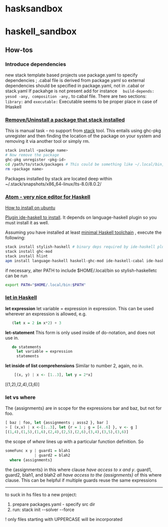 # hasksandbox
# haskell_sandbox

## How-tos

### Introduce dependencies
new stack template based projects use package.yaml to specify dependencies ; <project>.cabal file is derived from package.yaml so external dependencies should be specified in package.yaml, not in <project>.cabal or stack.yaml
If packahge is not present add for instance
`  build-depends:
                       yesod -any,
                       composition -any,`
to cabal file. There are two sections:
`library:`
and
`executable:`
Executable seems to be proper place in case of IHaskell

### [Remove/Uninstall a package that stack installed](http://stackoverflow.com/questions/38636436/how-to-uninstall-a-haskell-package-installed-with-stack#38639959)
This is manual task - no support from [stack](https://docs.haskellstack.org/en/stable/README/) tool. This entails using ghc-pkg unregister and then finding the location of the package on your system and removing it via another tool or simply rm.

```bash
stack install <package name>
# Now remove the package
ghc-pkg unregister <pkg-id>
cd /path/to/stack/packages # This could be something like ~/.local/bin, but is configuration dependent
rm <package name>
```
Packages installed by stack are located deep within ~/.stack/snapshots/x86_64-linux/lts-8.0/8.0.2/

### [Atom - very nice editor for Haskell](https://atom.io)

[How to install on ubuntu](https://codeforgeek.com/2014/09/install-atom-editor-ubuntu-14-04/)

[Plugin ide-haskell to install](https://atom.io/packages/ide-haskell). It depends on language-haskell plugin so you must install it as well.

Assuming you have installed at least [minimal Haskell toolchain](https://www.haskell.org/downloads) , execute the following:
```bash
stack install stylish-haskell # binary deps required by ide-haskell plugin
stack install ghc-mod
stack install hlint
apm install language-haskell haskell-ghc-mod ide-haskell-cabal ide-haskell autocomplete-haskell
```
if necessary, alter PATH to include $HOME/.local/bin so stylish-haskelletc can be run
```bash
export PATH="$HOME/.local/bin:$PATH"
```

### [let in Haskell](https://stackoverflow.com/questions/8274650/in-haskell-when-do-we-use-in-with-let#8274846)
**let expression** 
let variable = expression in expression. This can be used wherever an expression is allowed, e.g.
```Haskell
   (let x = 2 in x*2) + 3
```
**let-statement** 
This form is only used inside of do-notation, and does not use in.
```Haskell
   do statements
     let variable = expression
     statements
```
**let inside of list comprehensions** 
Similar to number 2, again, no in.
```Haskell
    [(x, y) | x <- [1..3], let y = 2*x]
```    
[(1,2),(2,4),(3,6)]

### let vs where
The {assignments} are in scope for the expressions bar and baz, but not for foo.
```Haskell
[ baz | foo, let {assignments ; asss2 }, bar ]
> [ (x,v) | x <-[1..3], let {r = 1 ; g = [4..6] }, v <- g ]
[(1,4),(1,5),(1,6),(2,4),(2,5),(2,6),(3,4),(3,5),(3,6)]
```
the scope of *where* lines up with a particular function definition. So
```Haskell
someFunc x y | guard1 = blah1
             | guard2 = blah2
  where {assignments}
```  
the {assignments} in this where clause _have access to x and y_. 
guard1, guard2, blah1, and blah2 _all have access to the {assignments}_ of this where clause. This can be helpful if multiple guards reuse the same expressions

---
to suck in hs files to a new project:

1) prepare packages.yaml - specify src dir
2) run: stack init --solver --force

! only files starting with UPPERCASE will be incorporated

